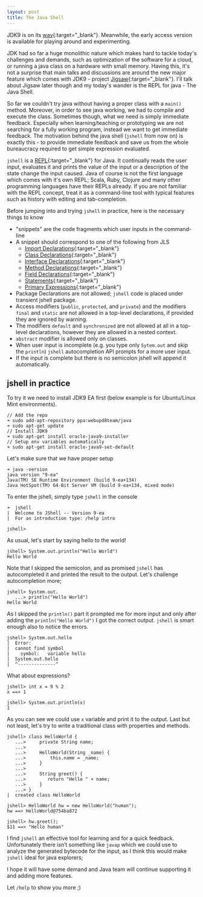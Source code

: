 ```yaml
---
layout: post
title: The Java Shell
---
```


JDK9 is on its [way](http://www.java9countdown.xyz/){:target="_blank"}. Meanwhile, the early access version is available for playing around and experimenting. 

JDK had so far a huge monolithic nature which makes hard to tackle today's challenges and demands, such as optimization of the software for a cloud, or running a java class on a hardware with small memory. Having this, it's not a surprise that main talks and discussions are around the new major feature which comes with JDK9 - project [Jigsaw](http://openjdk.java.net/projects/jigsaw/){:target="_blank"}. I'll talk about Jigsaw later though and my today's wander is the REPL for java - The Java Shell. 

So far we couldn't try java without having a proper class with a `main()` method. Moreover, in order to see java working, we had to compile and execute the class. Sometimes though, what we need is simply immediate feedback. Especially when learning/teaching or prototyping we are not searching for a fully working program, instead we want to get immediate feedback. The motivation behind the java shell (`jshell` from now on) is exactly this - to provide immediate feedback and save us from the whole bureaucracy required to get simple expression evaluated.

`jshell` is a [REPL](https://en.wikipedia.org/wiki/Read-eval-print_loop){:target="_blank"} for Java. It continually reads the user input, evaluates it and prints the value of the input or a description of the state change the input caused. Java of course is not the first language which comes with it's own REPL; Scala, Ruby, Clojure and many other programming languages have their REPLs already. If you are not familiar with the REPL concept, treat it as a command-line tool with typical features such as history with editing and tab-completion.

Before jumping into and trying `jshell` in practice, here is the necessary things to know

- "snippets" are the code fragments which user inputs in the command-line 
- A snippet should correspond to one of the following from JLS
	* [Import Declarations](https://docs.oracle.com/javase/specs/jls/se8/html/jls-7.html#jls-7.5){:target="_blank"}
	* [Class Declarations](https://docs.oracle.com/javase/specs/jls/se8/html/jls-8.html#jls-8.1){:target="_blank"}
	* [Interface Declarations](https://docs.oracle.com/javase/specs/jls/se8/html/jls-9.html#jls-9.1){:target="_blank"}
	* [Method Declarations](https://docs.oracle.com/javase/specs/jls/se8/html/jls-8.html#jls-8.4){:target="_blank"}
	* [Field Declarations](https://docs.oracle.com/javase/specs/jls/se8/html/jls-8.html#jls-8.3){:target="_blank"}
	* [Statements](https://docs.oracle.com/javase/specs/jls/se8/html/jls-14.html#jls-14.5){:target="_blank"}
	* [Primary Expressions](https://docs.oracle.com/javase/specs/jls/se8/html/jls-15.html#jls-15.8){:target="_blank"}
- Package Declarations are not allowed; `jshell` code is placed under transient jshell package.
- Access modifiers (`public`, `protected`, and `private`) and the modifiers `final` and `static` are not allowed in a top-level declarations, if provided they are ignored by warning.
- The modifiers `default` and `synchronized` are not allowed at all in a top-level declarations, however they are allowed in a nested context.
- `abstract` modifier is allowed only on classes.
- When user input is incomplete (e.g. you type only `Sytem.out` and skip the `println`) `jshell` autocompletion API prompts for a more user input.
- If the input is complete but there is no semicolon jshell will append it automatically.

## jshell in practice

To try it we need to install JDK9 EA first (below example is for Ubuntu/Linux Mint environments).

```
// Add the repo
➜ sudo add-apt-repository ppa:webupd8team/java
➜ sudo apt-get update
// Install JDK9
➜ sudo apt-get install oracle-java9-installer
// Setup env variables automatically
➜ sudo apt-get install oracle-java9-set-default
```
Let's make sure that we have proper setup

```
➜ java -version
java version "9-ea"
Java(TM) SE Runtime Environment (build 9-ea+134)
Java HotSpot(TM) 64-Bit Server VM (build 9-ea+134, mixed mode)
```
To enter the jshell, simply type `jshell` in the console

```
➜  jshell
|  Welcome to JShell -- Version 9-ea
|  For an introduction type: /help intro

jshell> 
```
As usual, let's start by saying hello to the world!

```
jshell> System.out.println("Hello World")
Hello World
```
Note that I skipped the semicolon, and as promised `jshell` has autocompleted it and printed the result to the output. Let's challenge autocompletion more;

```
jshell> System.out.
   ...> println("Hello World")
Hello World
```
As I skipped the `println()` part it prompted me for more input and only after adding the `println("Hello World")` I got the correct output. `jshell` is smart enough also to notice the errors.

```
jshell> System.out.hello
|  Error:
|  cannot find symbol
|    symbol:   variable hello
|  System.out.hello
|  ^--------------^
```
What about expressions?

```
jshell> int x = 9 % 2
x ==> 1

jshell> System.out.println(x)
1
```
As you can see we could use `x` variable and print it to the output. Last but not least, let's try to write a traditional class with properties and methods.

```
jshell> class HelloWorld {
   ...>     private String name;
   ...> 
   ...>     HelloWorld(String _name) {
   ...>         this.name = _name;
   ...>     }
   ...> 
   ...>     String greet() {
   ...>        return "Hello " + name;
   ...>     }
   ...> }
|  created class HelloWorld

jshell> HelloWorld hw = new HelloWorld("human");
hw ==> HelloWorld@754ba872

jshell> hw.greet();
$11 ==> "Hello human"
```
I find `jshell` an effective tool for learning and for a quick feedback. Unfortunately there isn’t something like `javap` which we could use to analyze the generated bytecode for the input, as I think this would make `jshell` ideal for java explorers; 

I hope it will have some demand and Java team will continue supporting it and adding more features. 

Let `/help` to show you more ;)